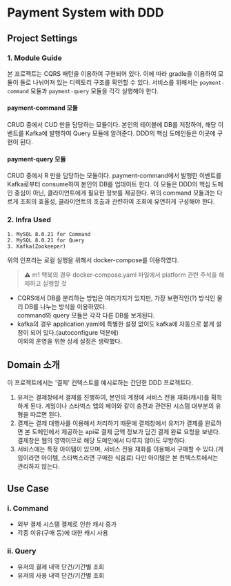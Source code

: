 # Payment System with DDD

## Project Settings
### 1. Module Guide
본 프로젝트는 CQRS 패턴을 이용하여 구현되어 있다.
이에 따라 gradle을 이용하여 모듈이 둘로 나뉘어져 있는 디렉토리 구조를 확인할 수 있다. 
서비스를 위해서는 `payment-command` 모듈과 `payment-query` 모듈을 각각 실행해야 한다.

#### payment-command 모듈
CRUD 중에서 CUD 만을 담당하는 모듈이다.
본인의 테이블에 DB를 저장하며, 해당 이벤트를 Kafka에 발행하여 Query 모듈에 알려준다.
DDD의 핵심 도메인들은 이곳에 구현이 된다.

#### payment-query 모듈
CRUD 중에서 R 만을 담당하는 모듈이다.
payment-command에서 발행한 이벤트를 Kafka로부터 consume하여 본인의 DB를 업데이트 한다.
이 모듈은 DDD의 핵심 도메인 중심이 아닌, 클라이언트에게 필요한 정보를 제공한다. 위의 command 모듈과는 다르게 조회의 효율성, 클라이언트의 호출과 관련하여 조회에 유연하게 구성해야 한다.

### 2. Infra Used
```
1. MySQL 8.0.21 for Command
2. MySQL 8.0.21 for Query
3. Kafka(Zookeeper)
```
위의 인프라는 로컬 실행을 위해서 docker-compose를 이용하였다.  

> :warning: m1 맥북의 경우 docker-compose.yaml 파일에서 platform 관련 주석을 해제하고 실행할 것  

- CQRS에서 DB를 분리하는 방법은 여러가지가 있지만, 가장 보편적인(?) 방식인 물리 DB를 나누는 방식을 이용하였다.  
command와 query 모듈은 각각 다른 DB를 보게된다.  
- kafka의 경우 application.yaml에 특별한 설정 없이도 kafka에 자동으로 붙게 설정이 되어 있다.(autoconfigure 덕분에)  
이외의 운영을 위한 상세 설정은 생략했다.

## Domain 소개
이 프로젝트에서는 '결제' 컨텍스트를 예시로하는 간단한 DDD 프로젝트다.
1. 유저는 결제창에서 결제를 진행하여, 본인의 계정에 서비스 전용 재화(캐시)를 획득하게 된다. 게임이나 스타벅스 앱의 페이와 같이 충전과 관련된 시스템 대부분의 유형을 따르면 된다.
2. 결제는 결제 대행사를 이용해서 처리하기 때문에 결제창에서 유저가 결제를 완료하면 본 도메인에서 제공하는 api로 결제 금액 정보가 담긴 결제 완료 요청을 보낸다. 결제창은 웹의 영역이므로 해당 도메인에서 다루지 않아도 무방하다.
3. 서비스에는 특정 아이템이 있으며, 서비스 전용 재화를 이용해서 구매할 수 있다.(게임이라면 아이템, 스타벅스라면 구매한 식음료) 다만 아이템은 본 컨텍스트에서는 관리하지 않는다.

## Use Case
### i. Command
- 외부 결제 시스템 결제로 인한 캐시 증가
- 각종 이유(구매 등)에 대한 캐시 사용

### ii. Query
- 유저의 결제 내역 단건/기간별 조회
- 유저의 사용 내역 단건/기간별 조회


















